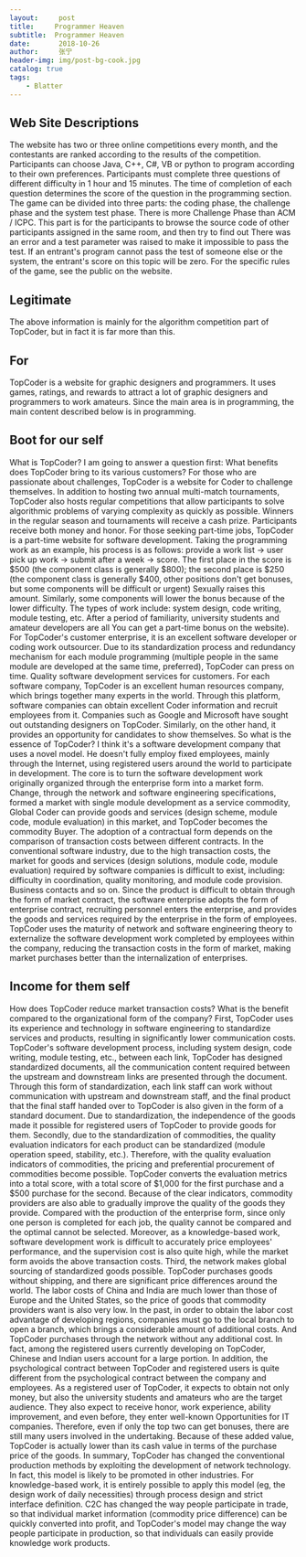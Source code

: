 ```yaml
---
layout:     post
title:     Programmer Heaven
subtitle:  Programmer Heaven
date:       2018-10-26
author:     张宁
header-img: img/post-bg-cook.jpg
catalog: true
tags:
    - Blatter
---
```

## Web Site Descriptions
The website has two or three online competitions every month, and the contestants are ranked according to the results of the competition. Participants can choose Java, C++, C#, VB or python to program according to their own preferences. Participants must complete three questions of different difficulty in 1 hour and 15 minutes. The time of completion of each question determines the score of the question in the programming section. The game can be divided into three parts: the coding phase, the challenge phase and the system test phase. There is more Challenge Phase than ACM / ICPC. This part is for the participants to browse the source code of other participants assigned in the same room, and then try to find out There was an error and a test parameter was raised to make it impossible to pass the test. If an entrant's program cannot pass the test of someone else or the system, the entrant's score on this topic will be zero. For the specific rules of the game, see the public on the website.
## Legitimate
The above information is mainly for the algorithm competition part of TopCoder, but in fact it is far more than this.
## For 
TopCoder is a website for graphic designers and programmers. It uses games, ratings, and rewards to attract a lot of graphic designers and programmers to work amateurs. Since the main area is in programming, the main content described below is in programming.
## Boot for our self
What is TopCoder? I am going to answer a question first: What benefits does TopCoder bring to its various customers?
For those who are passionate about challenges, TopCoder is a website for Coder to challenge themselves. In addition to hosting two annual multi-match tournaments, TopCoder also hosts regular competitions that allow participants to solve algorithmic problems of varying complexity as quickly as possible. Winners in the regular season and tournaments will receive a cash prize. Participants receive both money and honor.
For those seeking part-time jobs, TopCoder is a part-time website for software development. Taking the programming work as an example, his process is as follows: provide a work list -> user pick up work -> submit after a week -> score. The first place in the score is $500 (the component class is generally $800); the second place is $250 (the component class is generally $400, other positions don't get bonuses, but some components will be difficult or urgent) Sexually raises this amount. Similarly, some components will lower the bonus because of the lower difficulty. The types of work include: system design, code writing, module testing, etc. After a period of familiarity, university students and amateur developers are all You can get a part-time bonus on the website).
 For TopCoder's customer enterprise, it is an excellent software developer or coding work outsourcer. Due to its standardization process and redundancy mechanism for each module programming (multiple people in the same module are developed at the same time, preferred), TopCoder can press on time. Quality software development services for customers.
For each software company, TopCoder is an excellent human resources company, which brings together many experts in the world. Through this platform, software companies can obtain excellent Coder information and recruit employees from it. Companies such as Google and Microsoft have sought out outstanding designers on TopCoder. Similarly, on the other hand, it provides an opportunity for candidates to show themselves. So what is the essence of TopCoder? I think it's a software development company that uses a novel model. He doesn't fully employ fixed employees, mainly through the Internet, using registered users around the world to participate in development. The core is to turn the software development work originally organized through the enterprise form into a market form. Change, through the network and software engineering specifications, formed a market with single module development as a service commodity, Global Coder can provide goods and services (design scheme, module code, module evaluation) in this market, and TopCoder becomes the commodity Buyer.
The adoption of a contractual form depends on the comparison of transaction costs between different contracts. In the conventional software industry, due to the high transaction costs, the market for goods and services (design solutions, module code, module evaluation) required by software companies is difficult to exist, including: difficulty in coordination, quality monitoring, and module code provision. Business contacts and so on. Since the product is difficult to obtain through the form of market contract, the software enterprise adopts the form of enterprise contract, recruiting personnel enters the enterprise, and provides the goods and services required by the enterprise in the form of employees. TopCoder uses the maturity of network and software engineering theory to externalize the software development work completed by employees within the company, reducing the transaction costs in the form of market, making market purchases better than the internalization of enterprises.
## Income for them self
How does TopCoder reduce market transaction costs? What is the benefit compared to the organizational form of the company?
First, TopCoder uses its experience and technology in software engineering to standardize services and products, resulting in significantly lower communication costs. TopCoder's software development process, including system design, code writing, module testing, etc., between each link, TopCoder has designed standardized documents, all the communication content required between the upstream and downstream links are presented through the document. Through this form of standardization, each link staff can work without communication with upstream and downstream staff, and the final product that the final staff handed over to TopCoder is also given in the form of a standard document. Due to standardization, the independence of the goods made it possible for registered users of TopCoder to provide goods for them.
Secondly, due to the standardization of commodities, the quality evaluation indicators for each product can be standardized (module operation speed, stability, etc.). Therefore, with the quality evaluation indicators of commodities, the pricing and preferential procurement of commodities become possible. TopCoder converts the evaluation metrics into a total score, with a total score of $1,000 for the first purchase and a $500 purchase for the second. Because of the clear indicators, commodity providers are also able to gradually improve the quality of the goods they provide. Compared with the production of the enterprise form, since only one person is completed for each job, the quality cannot be compared and the optimal cannot be selected. Moreover, as a knowledge-based work, software development work is difficult to accurately price employees' performance, and the supervision cost is also quite high, while the market form avoids the above transaction costs.
Third, the network makes global sourcing of standardized goods possible. TopCoder purchases goods without shipping, and there are significant price differences around the world. The labor costs of China and India are much lower than those of Europe and the United States, so the price of goods that commodity providers want is also very low. In the past, in order to obtain the labor cost advantage of developing regions, companies must go to the local branch to open a branch, which brings a considerable amount of additional costs. And TopCoder purchases through the network without any additional cost. In fact, among the registered users currently developing on TopCoder, Chinese and Indian users account for a large portion.
In addition, the psychological contract between TopCoder and registered users is quite different from the psychological contract between the company and employees. As a registered user of TopCoder, it expects to obtain not only money, but also the university students and amateurs who are the target audience. They also expect to receive honor, work experience, ability improvement, and even before, they enter well-known Opportunities for IT companies. Therefore, even if only the top two can get bonuses, there are still many users involved in the undertaking. Because of these added value, TopCoder is actually lower than its cash value in terms of the purchase price of the goods.
In summary, TopCoder has changed the conventional production methods by exploiting the development of network technology. In fact, this model is likely to be promoted in other industries. For knowledge-based work, it is entirely possible to apply this model (eg, the design work of daily necessities) through process design and strict interface definition. C2C has changed the way people participate in trade, so that individual market information (commodity price difference) can be quickly converted into profit, and TopCoder's model may change the way people participate in production, so that individuals can easily provide knowledge work products.